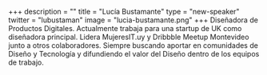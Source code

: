 +++
description = ""
title = "Lucía Bustamante"
type = "new-speaker"
twitter = "lubustaman"
image = "lucia-bustamante.png"
+++
Diseñadora de Productos Digitales. Actualmente trabaja para una startup de UK como diseñadora principal.
Lidera MujeresIT.uy y Dribbble Meetup Montevideo junto a otros colaboradores. Siempre buscando aportar en comunidades de Diseño y Tecnología
y difundiendo el valor del Diseño dentro de los equipos de trabajo.